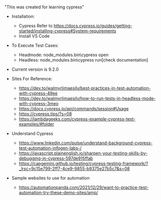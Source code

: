 "This was created for learning cypress" 

-   Installation:
    -  Cypress Refer to https://docs.cypress.io/guides/getting-started/installing-cypress#System-requirements
    -   Install VS Code

-   To Execute Test Cases:
    -   Headmode: node_modules\.bin\cypress open
    -   Headless: node_modules\.bin\cypress run[check documentation]

-   Current version is 9.2.0

-   Sites For Reference:
    -   https://dev.to/walmyrlimaesilv/best-practices-in-test-automation-with-cypress-49ee
    -   https://dev.to/walmyrlimaesilv/how-to-run-tests-in-headless-mode-with-cypress-3meo
    -   https://docs.cypress.io/api/commands/session#Usage
    -   https://cypress.tips/?s=08
    -   https://lambdageeks.com/cypress-example-cypress-test-examples/#folder

-   Understand Cypress
    -   https://www.linkedin.com/pulse/understand-background-cypress-test-automation-infogen-labs-/
    -   https://javascript.plainenglish.io/sharpen-your-testing-skills-by-debugging-in-cypress-597de915ffab
    -   https://capgemini.github.io/testing/cypress-testing-framework/?_lrsc=9c15e799-2ff7-4ce9-9855-b9375e27b5c7&s=08

-   Sample websites to use for automation
    -   https://automationpanda.com/2021/12/29/want-to-practice-test-automation-try-these-demo-sites/amp/